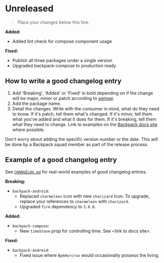 # Unreleased
> Place your changes below this line.

**Added:**

- Added lint check for compose component usage

**Fixed:**

- Publish all three packages under a single version
- Upgraded backpack-compose to production ready

## How to write a good changelog entry

1. Add 'Breaking', 'Added' or 'Fixed' in bold depending on if the change will be major, minor or patch according to [semver](semver.org).
2. Add the package name.
3. Detail the changes. Write with the consumer in mind, what do they need to know. If it's patch, tell them what's changed. If it's minor, tell them what you've added and what it does for them. If it's breaking, tell them what they need to change. Link to examples on the [Backpack docs site](backpack.github.io) where possible.

Don't worry about adding the specific version number or the date. This will be done by a Backpack squad member as part of the release process.

## Example of a good changelog entry

See [`CHANGELOG.md`](CHANGELOG.md) for real-world examples of good changelog entries.

**Breaking:**

- `backpack-android`:
  - Replaced `charmeleon` icon with new `charizard` icon. To upgrade, replace your references to `charmeleon` with `charizard`.
  - Upgraded `fire` dependency to `3.0.0`.

**Added:**

- `backpack-compose`:
  - New `timeStone` prop for controlling time. See &lt;link to docs site&gt;.

**Fixed:**

- `backpack-android`:
  - Fixed issue where `BpkHorcrux` would occasionally possess the living.

